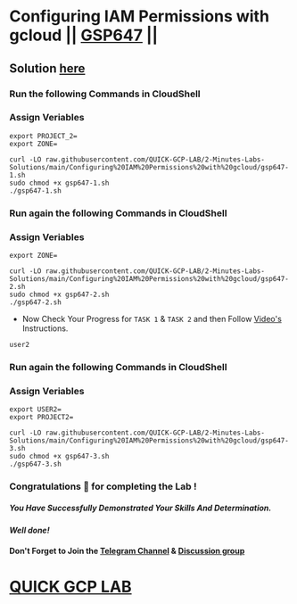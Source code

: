 # Configuring IAM Permissions with gcloud || [GSP647](https://www.cloudskillsboost.google/focuses/7678?parent=catalog) ||

## Solution [here](https://youtu.be/_6phqXHz-9I)

### Run the following Commands in CloudShell

### Assign Veriables

```
export PROJECT_2=
export ZONE=
```
```
curl -LO raw.githubusercontent.com/QUICK-GCP-LAB/2-Minutes-Labs-Solutions/main/Configuring%20IAM%20Permissions%20with%20gcloud/gsp647-1.sh
sudo chmod +x gsp647-1.sh
./gsp647-1.sh
```

### Run again the following Commands in CloudShell

### Assign Veriables

```
export ZONE=
```
```
curl -LO raw.githubusercontent.com/QUICK-GCP-LAB/2-Minutes-Labs-Solutions/main/Configuring%20IAM%20Permissions%20with%20gcloud/gsp647-2.sh
sudo chmod +x gsp647-2.sh
./gsp647-2.sh
```

* Now Check Your Progress for `TASK 1` & `TASK 2` and then Follow [Video's](https://youtu.be/_6phqXHz-9I) Instructions.

```
user2
```

### Run again the following Commands in CloudShell

### Assign Veriables

```
export USER2=
export PROJECT2=
```
```
curl -LO raw.githubusercontent.com/QUICK-GCP-LAB/2-Minutes-Labs-Solutions/main/Configuring%20IAM%20Permissions%20with%20gcloud/gsp647-3.sh
sudo chmod +x gsp647-3.sh
./gsp647-3.sh
```

### Congratulations 🎉 for completing the Lab !

##### *You Have Successfully Demonstrated Your Skills And Determination.*

#### *Well done!*

#### Don't Forget to Join the [Telegram Channel](https://t.me/QuickGcpLab) & [Discussion group](https://t.me/QuickGcpLabChats)

# [QUICK GCP LAB](https://www.youtube.com/@quickgcplab)
